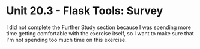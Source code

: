 # Unit 20.3 - Flask Tools: Survey

I did not complete the Further Study section because I was spending more time getting comfortable with the exercise itself, so I want to make sure that I'm not spending too much time on this exercise.

